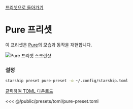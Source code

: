 [프리셋으로 돌아가기](./#pure-prompt)

# Pure 프리셋

이 프리셋은 [Pure](https://github.com/sindresorhus/pure)의 모습과 동작을 재현합니다.

![Pure 프리셋 스크린샷](/presets/img/pure-preset.png)

### 설정

```sh
starship preset pure-preset -o ~/.config/starship.toml
```

[클릭하여 TOML 다운로드](/presets/toml/pure-preset.toml)

<<< @/public/presets/toml/pure-preset.toml

